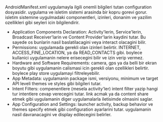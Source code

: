 AndroidManifest.xml uygulamayla ilgili onemli bilgileri tutan configuration dosyasidir.
uygulama ve isletim sistemi arasinda bir kopru gorevi gorur.
isletim sistemine uygulmadaki componentleri, izinleri, donanim ve yazilim ozellikleri gibi seyleri icin bilgilendirir.
- Application Components Declaration: Activity'lerin, Service'lerin, Broadcast Receiver'larin ve Content Provider'larin kaydini tutar. Bu sayede os bunlarin nasil baslatilacagini veya interact olacagini bilir.
- Permissions: uygulamada gerekli olan izinleri belirtir. INTERNET, ACCESS_FINE_LOCATION, ya da READ_CONTACTS gibi. boylece kullanici uygulamanin nelere erisecegini bilir ve izin verip vermez.
- Hardware and Software Requirements: camera, gps ya da belli bir ekran boyutu gibi uygulamanin calismasi icin gerekli olan ozellikleri belirtir. boylece play store uygulamayi filtreleyebilir.
- App Metadata: uygulamanin package ismi, versiyonu, minimum ve target API leveli themes ve styles gibi bilgileri tutar.
- Intent Filters: compenentlere (mesela activity'ler) intent filter yazip hangi tur intentlere cevap verecegini tutar. link acmak ya da content share etmek gibi uygulamanin diger uygulamalarla iletisimde olmasini saglar.
- App Configuration and Settings: launcher activity, backup behavior ve themes specify etmek gibi configuration ayarlarini tutar. uygulamanin nasil davranacagini ve display edilecegini belirler.
